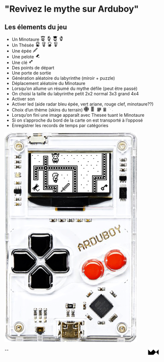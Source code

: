 # "Revivez le mythe sur Arduboy"

## Les élements du jeu

* Un Minotaure <img src="./img/min_front.png"> <img src="./img/min_right.png"> <img src="./img/min_back.png"> <img src="./img/min_left.png">
* Un Thésée <img src="./img/the_front.png"> <img src="./img/the_right.png"> <img src="./img/the_back.png"> <img src="./img/the_left.png">
* Une épée <img src="./img/sword.png">
* Une pelote <img src="./img/string.png">
* Une clé <img src="./img/key.png">
* Des points de départ
* Une porte de sortie
* Génération aléatoire du labyrinthe (miroir + puzzle)
* Déplacement aléatoire du Minotaure
* Lorsqu’on allume un résumé du mythe défile (peut être passé)
* On choisi la taille du labyrinthe petit 2x2 normal 3x3 grand 4x4
* Activer son
* Activer led (aide radar bleu épée, vert ariane, rouge clef, minotaure??)
* Choix d’un thème (skins du terrain) <img src="./img/wall_cross.png"> <img src="./img/wall_straight.png"> <img src="./img/wall_angle.png"> <img src="./img/wall_end.png"> <img src="./img/wall_empty.png">
* Lorsqu’on fini une image apparaît avec Thesee tuant le Minotaure
* Si on s’approche du bord de la carte on est transporté à l’opposé
* Enregistrer les records de temps par catégories


<img src="./img/arduboyplay.png">


<a href="https://www.maxime.hanicotte.net"><img src="./img/mx-logo.png" width="36" alt="MX" align="right"></a>

--
